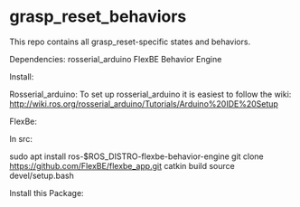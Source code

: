 # grasp_reset_behaviors
This repo contains all grasp_reset-specific states and behaviors.

Dependencies: 
rosserial_arduino
FlexBE Behavior Engine

Install:

Rosserial_arduino:
To set up rosserial_arduino it is easiest to follow the wiki:
http://wiki.ros.org/rosserial_arduino/Tutorials/Arduino%20IDE%20Setup

FlexBe:

In src:

sudo apt install ros-$ROS_DISTRO-flexbe-behavior-engine
git clone https://github.com/FlexBE/flexbe_app.git
catkin build
source devel/setup.bash

Install this Package:

